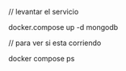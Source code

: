 // levantar el servicio

docker.compose up -d mongodb

// para ver si esta corriendo


docker compose ps
